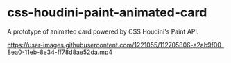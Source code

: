 # css-houdini-paint-animated-card
A prototype of animated card powered by CSS Houdini's Paint API.



https://user-images.githubusercontent.com/1221055/112705806-a2ab9f00-8ea0-11eb-8e34-ff78d8ae52da.mp4



